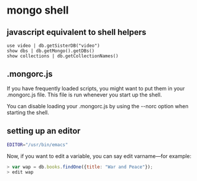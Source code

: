 # mongo shell


## javascript equivalent to shell helpers

```
use video | db.getSisterDB("video") 
show dbs | db.getMongo().getDBs() 
show collections | db.getCollectionNames()
```

## .mongorc.js

If you have frequently loaded scripts, you might want to put them in your .mongorc.js file. This file is run whenever you start up the shell.

You can disable loading your .mongorc.js by using the --norc option when starting the shell.

## setting up an editor

```sh
EDITOR="/usr/bin/emacs"
```

Now, if you want to edit a variable, you can say edit varname—for example:

```js
> var wap = db.books.findOne({title: "War and Peace"});
> edit wap
```